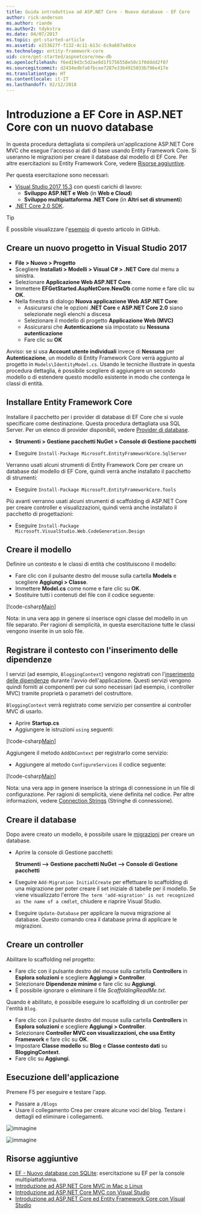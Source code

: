 ```yaml
---
title: Guida introduttiva ad ASP.NET Core - Nuovo database - EF Core
author: rick-anderson
ms.author: riande
ms.author2: tdykstra
ms.date: 04/07/2017
ms.topic: get-started-article
ms.assetid: e153627f-f132-4c11-b13c-6c9a607addce
ms.technology: entity-framework-core
uid: core/get-started/aspnetcore/new-db
ms.openlocfilehash: f6ed19d3c5d2ae8d1f5756558e50c1f0dddd2f07
ms.sourcegitcommit: d2434edbfa6fbcee7287e33b4915033b796e417e
ms.translationtype: HT
ms.contentlocale: it-IT
ms.lasthandoff: 02/12/2018
---
```

# <a name="getting-started-with-ef-core-on-aspnet-core-with-a-new-database"></a>Introduzione a EF Core in ASP.NET Core con un nuovo database

In questa procedura dettagliata si compilerà un'applicazione ASP.NET Core MVC che esegue l'accesso ai dati di base usando Entity Framework Core. Si useranno le migrazioni per creare il database dal modello di EF Core. Per altre esercitazioni su Entity Framework Core, vedere [Risorse aggiuntive](#additional-resources).

Per questa esercitazione sono necessari:
* [Visual Studio 2017 15.3](https://www.visualstudio.com/downloads/) con questi carichi di lavoro:
  * **Sviluppo ASP.NET e Web** (in **Web e Cloud**)
  * **Sviluppo multipiattaforma .NET Core** (in **Altri set di strumenti**)
* [.NET Core 2.0 SDK](https://www.microsoft.com/net/download/core).

> [!TIP]  
> È possibile visualizzare l'[esempio](https://github.com/aspnet/EntityFramework.Docs/tree/master/samples/core/GetStarted/AspNetCore/EFGetStarted.AspNetCore.NewDb) di questo articolo in GitHub.

## <a name="create-a-new-project-in-visual-studio-2017"></a>Creare un nuovo progetto in Visual Studio 2017

* **File > Nuovo > Progetto**
* Scegliere **Installati > Modelli > Visual C# > .NET Core** dal menu a sinistra.
* Selezionare **Applicazione Web ASP.NET Core**.
* Immettere **EFGetStarted.AspNetCore.NewDb** come nome e fare clic su **OK**.
* Nella finestra di dialogo **Nuova applicazione Web ASP.NET Core**:
  * Assicurarsi che le opzioni **.NET Core** e **ASP.NET Core 2.0** siano selezionate negli elenchi a discesa
  * Selezionare il modello di progetto **Applicazione Web (MVC)**
  * Assicurarsi che **Autenticazione** sia impostato su **Nessuna autenticazione**
  * Fare clic su **OK**

Avviso: se si usa **Account utente individuali** invece di **Nessuna** per **Autenticazione**, un modello di Entity Framework Core verrà aggiunto al progetto in `Models\IdentityModel.cs`. Usando le tecniche illustrate in questa procedura dettaglia, è possibile scegliere di aggiungere un secondo modello o di estendere questo modello esistente in modo che contenga le classi di entità.

## <a name="install-entity-framework-core"></a>Installare Entity Framework Core

Installare il pacchetto per i provider di database di EF Core che si vuole specificare come destinazione. Questa procedura dettagliata usa SQL Server. Per un elenco di provider disponibili, vedere [Provider di database](../../providers/index.md).

* **Strumenti > Gestione pacchetti NuGet > Console di Gestione pacchetti**

* Eseguire `Install-Package Microsoft.EntityFrameworkCore.SqlServer`

Verranno usati alcuni strumenti di Entity Framework Core per creare un database dal modello di EF Core, quindi verrà anche installato il pacchetto di strumenti:

* Eseguire `Install-Package Microsoft.EntityFrameworkCore.Tools`

Più avanti verranno usati alcuni strumenti di scaffolding di ASP.NET Core per creare controller e visualizzazioni, quindi verrà anche installato il pacchetto di progettazioni:

* Eseguire `Install-Package Microsoft.VisualStudio.Web.CodeGeneration.Design`

## <a name="create-the-model"></a>Creare il modello

Definire un contesto e le classi di entità che costituiscono il modello:

* Fare clic con il pulsante destro del mouse sulla cartella **Models** e scegliere **Aggiungi > Classe**.
* Immettere **Model.cs** come nome e fare clic su **OK**.
* Sostituire tutti i contenuti del file con il codice seguente:

 [!code-csharp[Main](../../../../samples/core/GetStarted/AspNetCore/EFGetStarted.AspNetCore.NewDb/Models/Model.cs)]

Nota: in una vera app in genere si inserisce ogni classe del modello in un file separato. Per ragioni di semplicità, in questa esercitazione tutte le classi vengono inserite in un solo file.

## <a name="register-your-context-with-dependency-injection"></a>Registrare il contesto con l'inserimento delle dipendenze

I servizi (ad esempio, `BloggingContext`) vengono registrati con l'[inserimento delle dipendenze](http://docs.asp.net/en/latest/fundamentals/dependency-injection.html) durante l'avvio dell'applicazione. Questi servizi vengono quindi forniti ai componenti per cui sono necessari (ad esempio, i controller MVC) tramite proprietà o parametri del costruttore.

`BloggingContext` verrà registrato come servizio per consentire ai controller MVC di usarlo.

* Aprire **Startup.cs**
* Aggiungere le istruzioni `using` seguenti:

 [!code-csharp[Main](../../../../samples/core/GetStarted/AspNetCore/EFGetStarted.AspNetCore.NewDb/Startup.cs#AddedUsings)]

Aggiungere il metodo `AddDbContext` per registrarlo come servizio:

* Aggiungere al metodo `ConfigureServices` il codice seguente:

 [!code-csharp[Main](../../../../samples/core/GetStarted/AspNetCore/EFGetStarted.AspNetCore.NewDb/Startup.cs?name=ConfigureServices&highlight=7-8)]

Nota: una vera app in genere inserisce la stringa di connessione in un file di configurazione. Per ragioni di semplicità, viene definita nel codice. Per altre informazioni, vedere [Connection Strings](../../miscellaneous/connection-strings.md) (Stringhe di connessione).

## <a name="create-your-database"></a>Creare il database

Dopo avere creato un modello, è possibile usare le [migrazioni](https://docs.microsoft.com/aspnet/core/data/ef-mvc/migrations#introduction-to-migrations) per creare un database.

* Aprire la console di Gestione pacchetti:

  **Strumenti –> Gestione pacchetti NuGet –> Console di Gestione pacchetti**
* Eseguire `Add-Migration InitialCreate` per effettuare lo scaffolding di una migrazione per poter creare il set iniziale di tabelle per il modello. Se viene visualizzato l'errore `The term 'add-migration' is not recognized as the name of a cmdlet`, chiudere e riaprire Visual Studio.
* Eseguire `Update-Database` per applicare la nuova migrazione al database. Questo comando crea il database prima di applicare le migrazioni.

## <a name="create-a-controller"></a>Creare un controller

Abilitare lo scaffolding nel progetto:

* Fare clic con il pulsante destro del mouse sulla cartella **Controllers** in **Esplora soluzioni** e scegliere **Aggiungi > Controller**.
* Selezionare **Dipendenze minime** e fare clic su **Aggiungi**.
* È possibile ignorare o eliminare il file *ScaffoldingReadMe.txt*.

Quando è abilitato, è possibile eseguire lo scaffolding di un controller per l'entità `Blog`.

* Fare clic con il pulsante destro del mouse sulla cartella **Controllers** in **Esplora soluzioni** e scegliere **Aggiungi > Controller**.
* Selezionare **Controller MVC con visualizzazioni, che usa Entity Framework** e fare clic su **OK**.
* Impostare **Classe modello** su **Blog** e **Classe contesto dati** su **BloggingContext**.
* Fare clic su **Aggiungi**.


## <a name="run-the-application"></a>Esecuzione dell'applicazione

Premere F5 per eseguire e testare l'app.

* Passare a `/Blogs`
* Usare il collegamento Crea per creare alcune voci del blog. Testare i dettagli ed eliminare i collegamenti.

![immagine](_static/create.png)

![immagine](_static/index-new-db.png)

## <a name="additional-resources"></a>Risorse aggiuntive

* [EF - Nuovo database con SQLite](xref:core/get-started/netcore/new-db-sqlite): esercitazione su EF per la console multipiattaforma.
* [Introduzione ad ASP.NET Core MVC in Mac o Linux](https://docs.microsoft.com/aspnet/core/tutorials/first-mvc-app-xplat/index)
* [Introduzione ad ASP.NET Core MVC con Visual Studio](https://docs.microsoft.com/aspnet/core/tutorials/first-mvc-app/index)
* [Introduzione ad ASP.NET Core ed Entity Framework Core con Visual Studio](https://docs.microsoft.com/aspnet/core/data/ef-mvc/index)

